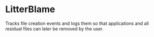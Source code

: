 # LitterBlame
Tracks file creation events and logs them so that applications and all residual files can later be removed by the user.
